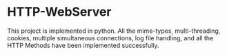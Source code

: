 # HTTP-WebServer
This project is implemented in python. All the mime-types, multi-threading, cookies, multiple simultaneous connections, log file handling, and all the HTTP Methods have been implemented successfully.
